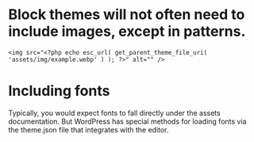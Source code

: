 # Block themes will not often need to include images, except in patterns.

`<img src="<?php echo esc_url( get_parent_theme_file_uri( 'assets/img/example.webp' ) ); ?>" alt="" />`


# Including fonts

Typically, you would expect fonts to fall directly under the assets documentation. But WordPress has special methods for loading fonts via the theme.json file that integrates with the editor. 